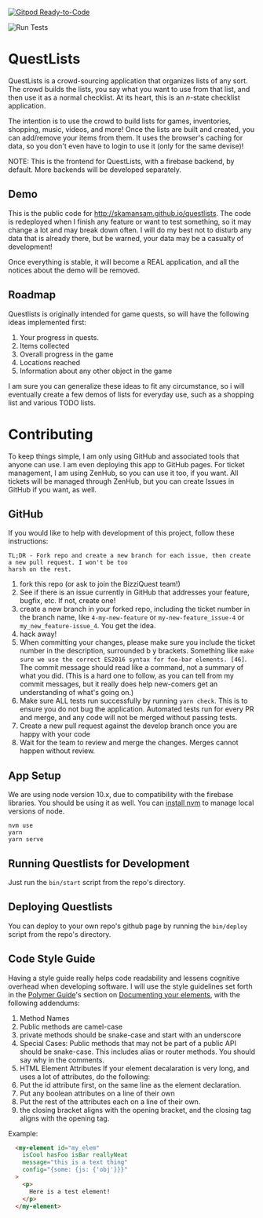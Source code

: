 [![Gitpod Ready-to-Code](https://img.shields.io/badge/Gitpod-Ready--to--Code-blue?logo=gitpod)](https://gitpod.io/#https://github.com/BizziQuest/QuestListsFB) 

![Run Tests](https://github.com/BizziQuest/QuestListsFB/workflows/Run%20Tests/badge.svg)

# QuestLists

QuestLists is a crowd-sourcing application that organizes lists of any sort. The crowd builds the lists, you 
say what you want to use from that list, and then use it as a normal checklist. At its heart, this is 
an _n_-state checklist application.

The intention is to use the crowd to build lists for games, inventories, shopping, music, videos, and more! 
Once the lists are built and created, you can add/remove your items from them. It uses the browser's caching 
for data, so you don't even have to login to use it (only for the same devise)!

NOTE: This is the frontend for QuestLists, with a firebase backend, by default. More backends will be 
developed separately.

## Demo

This is the public code for http://skamansam.github.io/questlists. The code is redeployed when I finish any 
feature or want to test something, so it may change a lot and may break down  often. I will do my best not 
to disturb any data that is already there, but be warned, your data may be a casualty of development!

Once everything is stable, it will become a REAL application, and all the notices about the demo will be removed.

## Roadmap

Questlists is originally intended for game quests, so will have the following ideas implemented first:

  1. Your progress in quests.
  2. Items collected
  3. Overall progress in the game
  4. Locations reached
  5. Information about any other object in the game

I am sure you can generalize these ideas to fit any circumstance, so i will eventually create a few demos 
of lists for everyday use, such as a shopping list and various TODO lists.


# Contributing

To keep things simple, I am only using GitHub and associated tools that anyone can use. I am even deploying 
this app to GitHub pages. For ticket management, I am using ZenHub, so you can use it too, if you want. All 
tickets will be managed through ZenHub, but you can create Issues in GitHub if you want, as well.

## GitHub

If you would like to help with development of this project, follow these instructions:
```text
TL;DR - Fork repo and create a new branch for each issue, then create a new pull request. I won't be too 
harsh on the rest.
```

  1. fork this repo (or ask to join the BizziQuest team!)
  2. See if there is an issue currently in GitHub that addresses your feature, bugfix, etc. If not, create one!
  3. create a new branch in your forked repo, including the ticket number in the branch name, like 
  `4-my-new-feature` or `my-new-feature_issue-4` or `my_new_feature-issue_4`. You get the idea.
  4. hack away!
  5. When committing your changes, please make sure you include the ticket number in the description, surrounded b
  y brackets. Something like `make sure we use the correct ES2016 syntax for foo-bar elements. [46]`. The commit 
  message should read like a command, not a summary of what you did. (This is a hard one to follow, as you can 
  tell from my commit messages, but it really does help new-comers get an understanding of what's going on.)
  6. Make sure ALL tests run successfully by running `yarn check`. This is to ensure you do not bug the application.
  Automated tests run for every PR and merge, and any code will not be merged without passing tests.
  7. Create a new pull request against the develop branch once you are happy with your code
  8. Wait for the team to review and merge the changes. Merges cannot happen without review.

## App Setup
We are using node version 10.x, due to compatibility with the firebase libraries. You should be using it as well. 
You can [install nvm](https://github.com/nvm-sh/nvm) to manage local versions of node.

```
nvm use
yarn
yarn serve
```

## Running Questlists for Development

Just run the `bin/start` script from the repo's directory.

## Deploying Questlists

You can deploy to your own repo's github page by running the `bin/deploy` script from the repo's directory.

## Code Style Guide
Having a style guide really helps code readability and lessens cognitive overhead when developing software. I will use the style guidelines set forth in the [Polymer Guide](https://www.polymer-project.org/2.0/docs/devguide/feature-overview)'s section on [Documenting your elements](https://www.polymer-project.org/2.0/docs/tools/documentation), with the following addendums:

1. Method Names
  1. Public methods are camel-case
  2. private methods should be snake-case and start with an underscore
  3. Special Cases: Public methods that may not be part of a public API should be snake-case. This includes alias or router methods. You should say why in the comments.
2. HTML Element Attributes
  If your element decalaration is very long, and uses a lot of attributes, do the following:
  1. Put the id attribute first, on the same line as the element declaration.
  2. Put any boolean attributes on a line of their own
  3. Put the rest of the attributes each on a line of their own.
  4. the closing bracket aligns with the opening bracket, and the closing tag aligns with the opening tag.

  Example:
  ```HTML
    <my-element id="my_elem"
      isCool hasFoo isBar reallyNeat
      message="this is a text thing"
      config="{some: {js: {'obj'}}}"
    >
      <p>
        Here is a test element!
      </p>
    </my-element>
  ```
